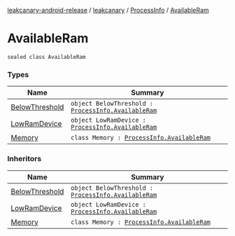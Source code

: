 [leakcanary-android-release](../../../index.md) / [leakcanary](../../index.md) / [ProcessInfo](../index.md) / [AvailableRam](./index.md)

# AvailableRam

`sealed class AvailableRam`

### Types

| Name | Summary |
|---|---|
| [BelowThreshold](-below-threshold.md) | `object BelowThreshold : `[`ProcessInfo.AvailableRam`](./index.md) |
| [LowRamDevice](-low-ram-device.md) | `object LowRamDevice : `[`ProcessInfo.AvailableRam`](./index.md) |
| [Memory](-memory/index.md) | `class Memory : `[`ProcessInfo.AvailableRam`](./index.md) |

### Inheritors

| Name | Summary |
|---|---|
| [BelowThreshold](-below-threshold.md) | `object BelowThreshold : `[`ProcessInfo.AvailableRam`](./index.md) |
| [LowRamDevice](-low-ram-device.md) | `object LowRamDevice : `[`ProcessInfo.AvailableRam`](./index.md) |
| [Memory](-memory/index.md) | `class Memory : `[`ProcessInfo.AvailableRam`](./index.md) |
